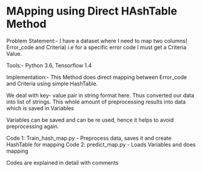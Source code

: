 # MApping using Direct HAshTable Method

Problem Statement:- I have a dataset where I need to map two columns( Error_code and Criteria) i.e
for a specific error code I must get a Criteria Value.

 Tools:- Python 3.6, Tensorflow 1.4

 Implementation:-
This Method does direct mapping between Error_code and Criteria using
simple HashTable.

 We deal with key- value pair in string format here. Thus converted our data
 into list of strings.
 This whole amount of preprocessing results into data which is saved in Variables

 Variables can be saved and can be re used, hence it helps to avoid preprocessing again.

 Code 1: Train_hash_map.py - Preprocess data, saves it and create HashTable for mapping
 Code 2: predict_map.py - Loads Variables and does mapping

 Codes are explained in detail with comments 
